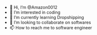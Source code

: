 - 👋 Hi, I’m @Amazon0012
- 👀 I’m interested in coding
- 🌱 I’m currently learning Dropshipping
- 💞️ I’m looking to collaborate on softwares
- 📫 How to reach me to software engineer


<!---
Amazon0012/Amazon0012 is a ✨ special ✨ repository because its `README.md` (this file) appears on your GitHub profile.
You can click the Preview link to take a look at your changes.
--->
